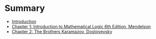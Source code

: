 # Summary
- [Introduction](Introduction.md)
- [Chapter 1: Introduction to Mathematical Logic 6th Edition, Mendelson](./chapter_1.md)
- [Chapter 2: The Brothers Karamazov, Dostoyevsky](./chapter_2.md)
